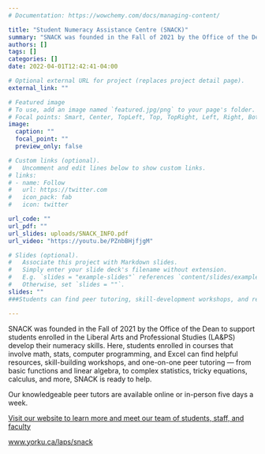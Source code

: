 ```yaml
---
# Documentation: https://wowchemy.com/docs/managing-content/

title: "Student Numeracy Assistance Centre (SNACK)"
summary: "SNACK was founded in the Fall of 2021 by the Office of the Dean to support students enrolled in the Liberal Arts and Professional Studies (LA&amp;PS) develop their numeracy skills.  Here, students enrolled in courses that involve math, stats, computer programming, and Excel can find helpful resources, skill-building workshops, and one-on-one peer tutoring &mdash; from basic functions and linear algebra, to complex statistics, tricky equations, calculus, and more, SNACK is ready to help. Our knowledgeable peer tutors are available online or in-person five days a week. "
authors: []
tags: []
categories: []
date: 2022-04-01T12:42:41-04:00

# Optional external URL for project (replaces project detail page).
external_link: ""

# Featured image
# To use, add an image named `featured.jpg/png` to your page's folder.
# Focal points: Smart, Center, TopLeft, Top, TopRight, Left, Right, BottomLeft, Bottom, BottomRight.
image:
  caption: ""
  focal_point: ""
  preview_only: false

# Custom links (optional).
#   Uncomment and edit lines below to show custom links.
# links:
# - name: Follow
#   url: https://twitter.com
#   icon_pack: fab
#   icon: twitter

url_code: ""
url_pdf: ""
url_slides: uploads/SNACK_INFO.pdf
url_video: "https://youtu.be/PZnbBHjfjgM"

# Slides (optional).
#   Associate this project with Markdown slides.
#   Simply enter your slide deck's filename without extension.
#   E.g. `slides = "example-slides"` references `content/slides/example-slides.md`.
#   Otherwise, set `slides = ""`.
slides: ""
###Students can find peer tutoring, skill-development workshops, and resources to become experts in the skills that they need for success

---
```


SNACK was founded in the Fall of 2021 by the Office of the Dean to support students enrolled in the Liberal Arts and Professional Studies (LA&amp;PS) develop their numeracy skills.  Here, students enrolled in courses that involve math, stats, computer programming, and Excel can find helpful resources, skill-building workshops, and one-on-one peer tutoring &mdash; from basic functions and linear algebra, to complex statistics, tricky equations, calculus, and more, SNACK is ready to help. 

Our knowledgeable peer tutors are available online or in-person five days a week. 

<a href="https://www.yorku.ca/laps/snack/"> Visit our website to learn more and meet our team of students, staff, and faculty </a>

www.yorku.ca/laps/snack
